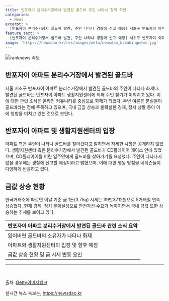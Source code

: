 ```yaml
---
title: 반포자이 분리수거장에서 발견된 골드바 주인 나타나 함께 확인
categories:
  - News
excerpt: >
  [반포자이 분리수거장서 골드바 발견, 주인 나타나 경찰에 신고 예정] 서초구 반포자이 아파트 분리수거장에서 발견된 골드바의 주인이 나타나 화제다. 주인은 분실을 알리는 공고문을 통해 골드바를 찾아가도록 요청받았으나 이에도 불구하고 주인이 나타나지 않으면 경찰에 신고할 예정이다. 이에 관심이 집중되고 있는 가운데, 금값 상승과 안전자산 수요 증가와 함께 경제, 정치 불확실성에 대한 우려가 높아지고 있다.
feature_text: >
  [반포자이 분리수거장서 골드바 발견, 주인 나타나 경찰에 신고 예정] 서초구 반포자이 아파트 분리수거장에서 발견된 골드바의 주인이 나타나 화제다. 주인은 분실을 알리는 공고문을 통해 골드바를 찾아가도록 요청받았으나 이에도 불구하고 주인이 나타나지 않으면 경찰에 신고할 예정이다. 이에 관심이 집중되고 있는 가운데, 금값 상승과 안전자산 수요 증가와 함께 경제, 정치 불확실성에 대한 우려가 높아지고 있다.
image: 'https://newsdao.kr/res/images/meta/newsdao_breakingnews.jpg'
---
```


<p><img src="https://newsdao.kr/res/images/meta/newsdao_breakingnews.jpg" alt="ranknews 속보" /></p>

<h2 data-ke-size="size26">반포자이 아파트 분리수거장에서 발견된 골드바</h2>

<p data-ke-size="size16">서울 서초구 반포자이 아파트 분리수거장에서 발견된 골드바의 주인이 나타나 화제다. 발견된 골드바는 반포자이 아파트 생활지원센터에 의해 주인 찾기가 이뤄지고 있다. 이에 대한 관련 소식은 온라인 커뮤니티를 중심으로 화제가 되었다. 주변 여론은 분실물이 골드바라는 점에 주목하고 있으며, 국내 금값 상승과 불확실한 경제, 정치 상황 등이 이에 영향을 미치고 있는 것으로 보인다.</p>

<h2 data-ke-size="size26">반포자이 아파트 및 생활지원센터의 입장</h2>

<p data-ke-size="size16">아파트 측은 주인이 나타나 골드바를 찾아갔다고 밝히면서 자세한 사항은 공개하지 않았다. 생활지원센터 측은 분리수거장에서 발견된 골드바가 CD플레이어 케이스 안에 있었으며, CD플레이어를 버린 입주민에게 골드바를 찾아가기를 요청했다. 주인이 나타나지 않을 경우에는 경찰에 신고할 예정이라고 밝혔으며, 이에 대한 행동 방침을 네티즌들이 다양하게 반응하고 있다.</p>

<h2 data-ke-size="size26">금값 상승 현황</h2>

<p data-ke-size="size16">한국거래소에 따르면 이날 기준 금 1돈(3.75g) 시세는 39만3712원으로 5거래일 연속 상승했다. 현재 경제, 정치 불확실성으로 안전자산 수요가 높아지면서 국내 금값 또한 상승하는 추세를 보이고 있다.</p>

<table>
<thead>
<tr>
<th style="text-align: center;">반포자이 아파트 분리수거장에서 발견된 골드바 관련 소식 요약</th>
</tr>
</thead>
<tbody>
<tr>
<td style="text-align: left;">잃어버린 골드바의 소유자가 나타나 화제</td>
</tr>
<tr>
<td style="text-align: left;">아파트와 생활지원센터의 입장 및 향후 예정</td>
</tr>
<tr>
<td style="text-align: left;">금값 상승 현황 및 금 시세 변동 요인</td>
</tr>
</tbody>
</table>

<hr>

<p data-ke-size="size16">&nbsp;</p>

<p>출처: <a href='https://www.gettyimagesbank.com/detail/937721482'>Getty이미지뱅크</a></p>
실시간 뉴스 속보는, <a href="https://newsdao.kr" rel="dofollow">https://newsdao.kr</a>


